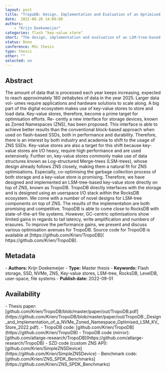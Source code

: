```yaml
---
layout: post
title: "TropoDB: Design, Implementation and Evaluation of an Optimised KV-Store for NVMe Zoned Namespace Devices"
date:  2022-08-26 14:00:00
authors: 
    - "Krijn Doekemeijer"
categories: flash "key-value store"
short: "The design, implementation and evaluation of an LSM-tree-based key-value store for NVMe Zoned Namespace Devices."
status: Done
conference: MSc thesis
type: thesis
other: ""
selected: no
---
```


<h2>Abstract</h2>
The amount of data that is processed each year keeps increasing, expected to
reach approximately 180 zettabytes of data in the year 2025. Larger data vol-
umes require applications and hardware solutions to scale along. A big part
of the digital ecosystem makes use of key-value stores to store and load data.
Key-value stores, therefore, become a prime target for optimisation efforts. Re-
cently a new interface for storage devices, known as Zoned Namespaces (ZNS),
has been proposed. This interface is able to achieve better results than the
conventional block-based approach when used on flash-based SSDs, both in
performance and durability. Therefore, there is an interest by both industry
and academia to shift to the usage of ZNS SSDs. Key-value stores are also
a target for this shift because key-value stores are I/O heavy, require high
performance and are used extensively. Further on, key-value stores commonly
make use of data structures known as Log-structured Merge-trees (LSM-trees),
whose design already follows ZNS closely, making them a natural fit for ZNS
optimisations. Especially, co-optimising the garbage collection process of both
storage and a key-value store is promising. Therefore, we have designed and
implemented an LSM-tree-based key-value store directly on top of ZNS, known
as TropoDB. TropoDB directly interfaces with the storage and is designed using
an userspace I/O stack within the RocksDB ecosystem.
We come with a number of novel designs for LSM-tree components on top of
ZNS. The results of the implementation are both promising and competitive.
TropoDB is able to come close to RocksDB with state-of-the-art file systems.
However, GC-centric optimisations show limited gains in regards to tail latency,
write amplification and numbers of erasures. To improve the performance gains,
we present and discuss various optimisation avenues for TropoDB. Source code
for TropoDB is available at [https://github.com/Krien/TropoDB](
https://github.com/Krien/TropoDB).

<h2>Metadata</h2>
- <b>Authors:</b> Krijn Doekemeijer
- <b>Type:</b> Master thesis
- <b>Keywords:</b> Flash storage, SSD, NVMe, ZNS, Key-value stores, LSM-tree, RocksDB, LevelDB, user-space, file systems
- <b>Publish date:</b> 2022-09-01

<h2>Availability</h2>
- Thesis paper: [github.com/Krien/TropoDB/blob/master/paper/out/TropoDB.pdf](https://github.com/Krien/TropoDB/blob/master/paper/out/TropoDB:_Design_and_Implementation_of_a_NVMe_Zoned_Namespace_Optimised_LSM_KV_Store_2022.pdf).
- TropoDB code: [github.com/Krien/TropoDB](https://github.com/Krien/TropoDB)
- TropoDB code (mirror):
[github.com/atlarge-research/TropoDB](https://github.com/atlarge-research/TropoDB)
- SZD code (custom ZNS API): [github.com/Krien/SimpleZNSDevice](https://github.com/Krien/SimpleZNSDevice)
- Benchmark code: [github.com/Krien/ZNS_SPDK_Benchmarks](https://github.com/Krien/ZNS_SPDK_Benchmarks)
